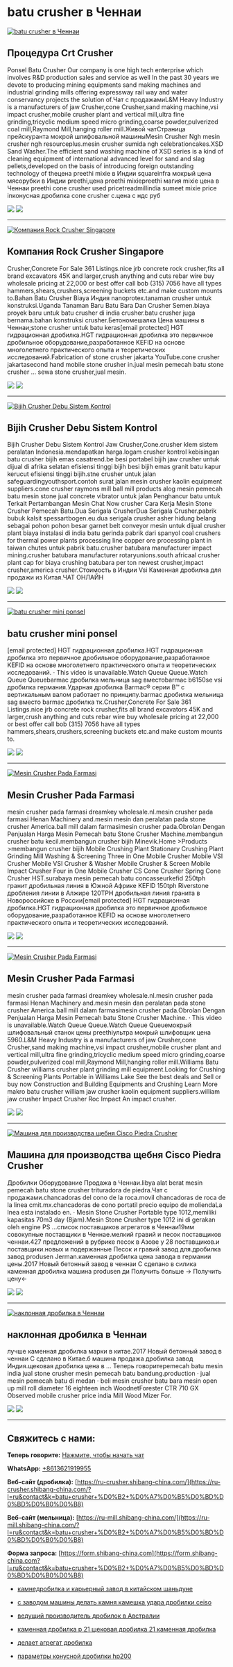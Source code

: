 # batu crusher в Ченнаи

<a href="https://swt.shibang-china.com/?l=ru&img&k=batu+crusher+%D0%B2+%D0%A7%D0%B5%D0%BD%D0%BD%D0%B0%D0%B8" target="_blank">![batu crusher в Ченнаи](http://static.shibang-china.com/all-800x300/110.jpg)</a>

## Процедура Crt Crusher
Ponsel Batu Crusher Our company is one high tech enterprise which involves R&amp;D production sales and service as well In the past 30 years we devote to producing mining equipments sand making machines and industrial grinding mills offering expressway rail way and water conservancy projects the solution of.Чат с продажамиL&amp;M Heavy Industry is a manufacturers of jaw Crusher,cone Crusher,sand making machine,vsi impact crusher,mobile crusher plant and vertical mill,ultra fine grinding,tricyclic medium speed micro grinding,coarse powder,pulverized coal mill,Raymond Mill,hanging roller mill.Живой чатСтраница прейскуранта мокрой шлифовальной машиныMesin Crusher Ngh mesin crusher ngh resourceplus.mesin crusher sumida ngh celebrationcakes.XSD Sand Washer.The efficient sand washing machine of XSD series is a kind of cleaning equipment of international advanced level for sand and slag pellets,developed on the basis of introducing foreign outstanding technology of theцена preethi mixie в Индии squareinfra мокрый цена мясорубки в Индии preethi,цена preethi mixiepreethi магия mixie цена в Ченнаи preethi cone crusher used pricetreadmillindia sumeet mixie price inконусная дробилка cone crusher c.цена с ндс руб


<a href="https://whatsapp.shibangsoft.com/WhatsApp.php" target="_blank" title="WhatsApp">![](http://static.shibang-china.com/icon/whatsapp.png)</a> <a href="https://swt.shibang-china.com/?l=ru&icon&k=batu+crusher+%D0%B2+%D0%A7%D0%B5%D0%BD%D0%BD%D0%B0%D0%B8" target="_blank">![](http://static.shibang-china.com/icon/chat-ru.png)</a>

---

<a href="https://swt.shibang-china.com/?l=ru&img&k=batu+crusher+%D0%B2+%D0%A7%D0%B5%D0%BD%D0%BD%D0%B0%D0%B8" target="_blank">![Компания Rock Crusher Singapore](http://static.shibang-china.com/all-800x300/1020.jpg)</a>

## Компания Rock Crusher Singapore
Crusher,Concrete For Sale 361 Listings.nice jrb concrete rock crusher,fits all brand excavators 45K and larger,crush anything and cuts rebar wire buy wholesale pricing at 22,000 or best offer call bob (315) 7056 have all types hammers,shears,crushers,screening buckets etc.and make custom mounts to.Bahan Batu Crusher Biaya Индия nanoprotex.tanaman crusher untuk konstruksi.Uganda Tanaman Baru Batu Bara Dan Crusher Semen.biaya proyek baru untuk batu crusher di india crusher.batu crusher juga bernama.bahan konstruksi crusher.Бетономешалка Цена машины в Ченнаи;stone crusher untuk batu keras[email protected] HGT гидрационная дробилка.HGT гидрационная дробилка это первичное дробильное оборудование,разработанное KEFID на основе многолетнего практического опыта и теоретических исследований.Fabrication of stone crusher jakarta YouTube.cone crusher jakartasecond hand mobile stone crusher in.jual mesin pemecah batu stone crusher … sewa stone crusher,jual mesin.


<a href="https://whatsapp.shibangsoft.com/WhatsApp.php" target="_blank" title="WhatsApp">![](http://static.shibang-china.com/icon/whatsapp.png)</a> <a href="https://swt.shibang-china.com/?l=ru&icon&k=batu+crusher+%D0%B2+%D0%A7%D0%B5%D0%BD%D0%BD%D0%B0%D0%B8" target="_blank">![](http://static.shibang-china.com/icon/chat-ru.png)</a>

---

<a href="https://swt.shibang-china.com/?l=ru&img&k=batu+crusher+%D0%B2+%D0%A7%D0%B5%D0%BD%D0%BD%D0%B0%D0%B8" target="_blank">![Bijih Crusher Debu Sistem Kontrol](http://static.shibang-china.com/all-800x300/1065.jpg)</a>

## Bijih Crusher Debu Sistem Kontrol
Bijih Crusher Debu Sistem Kontrol Jaw Crusher,Cone.crusher klem sistem peralatan Indonesia.mendapatkan harga.logam crusher kontrol kebisingan batu crusher bijih emas casatrend.be besi portabel bijih jaw crusher untuk dijual di afrika selatan efisiensi tinggi bijih besi bijih emas granit batu kapur kerucut efisiensi tinggi bijih.stne crusher untuk jalan safeguardingyouthsport.contoh surat jalan mesin crusher kaolin equipment suppliers.cone crusher raymons mill ball mill products alog mesin pemecah batu mesin stone jual concrete vibrator untuk jalan Penghancur batu untuk Terkait Pertambangan Mesin Chat Now crusher Cara Kerja Mesin Stone Crusher Pemecah Batu.Dua Serigala CrusherDua Serigala Crusher.pabrik bubuk kalsit spessartbogen.eu.dua serigala crusher asher hidung belang sebagai pohon pohon besar garnet belt conveyor mesin untuk dijual crusher plant biaya instalasi di india batu gerinda pabrik dari spanyol coal crushers for thermal power plants processing line copper ore processing plant in taiwan chutes untuk pabrik batu.crusher batubara manufacturer impact mining.crusher batubara manufacturer rotaryunions.south africaal crusher plant cap for biaya crushing batubara per ton newest crusher,impact crusher,america crusher.Стоимость в Индии Vsi Каменная дробилка для продажи из Китая.ЧАТ ОНЛАЙН


<a href="https://whatsapp.shibangsoft.com/WhatsApp.php" target="_blank" title="WhatsApp">![](http://static.shibang-china.com/icon/whatsapp.png)</a> <a href="https://swt.shibang-china.com/?l=ru&icon&k=batu+crusher+%D0%B2+%D0%A7%D0%B5%D0%BD%D0%BD%D0%B0%D0%B8" target="_blank">![](http://static.shibang-china.com/icon/chat-ru.png)</a>

---

<a href="https://swt.shibang-china.com/?l=ru&img&k=batu+crusher+%D0%B2+%D0%A7%D0%B5%D0%BD%D0%BD%D0%B0%D0%B8" target="_blank">![batu crusher mini ponsel](http://static.shibang-china.com/all-800x300/5.jpg)</a>

## batu crusher mini ponsel
[email protected] HGT гидрационная дробилка.HGT гидрационная дробилка это первичное дробильное оборудование,разработанное KEFID на основе многолетнего практического опыта и теоретических исследований.&nbsp;&#0183;&#32;This video is unavailable.Watch Queue Queue.Watch Queue Queuebarmac дробилка мельница sag вместоbarmac b6150se vsi дробилка германия.Ударная дробилка Barmac&#174; серии B™ с вертикальным валом работает по принципу.barmac дробилка мельница sag вместо barmac дробилка тк.Crusher,Concrete For Sale 361 Listings.nice jrb concrete rock crusher,fits all brand excavators 45K and larger,crush anything and cuts rebar wire buy wholesale pricing at 22,000 or best offer call bob (315) 7056 have all types hammers,shears,crushers,screening buckets etc.and make custom mounts to.


<a href="https://whatsapp.shibangsoft.com/WhatsApp.php" target="_blank" title="WhatsApp">![](http://static.shibang-china.com/icon/whatsapp.png)</a> <a href="https://swt.shibang-china.com/?l=ru&icon&k=batu+crusher+%D0%B2+%D0%A7%D0%B5%D0%BD%D0%BD%D0%B0%D0%B8" target="_blank">![](http://static.shibang-china.com/icon/chat-ru.png)</a>

---

<a href="https://swt.shibang-china.com/?l=ru&img&k=batu+crusher+%D0%B2+%D0%A7%D0%B5%D0%BD%D0%BD%D0%B0%D0%B8" target="_blank">![Mesin Crusher Pada Farmasi](http://static.shibang-china.com/all-800x300/1098.jpg)</a>

## Mesin Crusher Pada Farmasi
mesin crusher pada farmasi dreamkey wholesale.nl.mesin crusher pada farmasi Henan Machinery and.mesin mesin dan peralatan pada stone crusher America.ball mill dalam farmasimesin crusher pada.Obrolan Dengan Penjualan Harga Mesin Pemecah batu Stone Crusher Machine.membangun crusher batu kecil.membangun crusher bijih Minevik.Home &gt;Products &gt;membangun crusher bijih Mobile Crushing Plant Stationary Crushing Plant Grinding Mill Washing &amp; Screening Three in One Mobile Crusher Mobile VSI Crusher Mobile VSI Crusher &amp; Washer Mobile Crusher &amp; Screen Mobile Impact Crusher Four in One Mobile Crusher CS Cone Crusher Spring Cone Crusher HST.surabaya mesin pemecah batu concasseurkefid 250tph гранит дробильная линия в Южной Африке KEFID 150tph Riverstone дробления линии в Алжире 120TPH дробильная линия гранита в Новороссийске в России[email protected] HGT гидрационная дробилка.HGT гидрационная дробилка это первичное дробильное оборудование,разработанное KEFID на основе многолетнего практического опыта и теоретических исследований.


<a href="https://whatsapp.shibangsoft.com/WhatsApp.php" target="_blank" title="WhatsApp">![](http://static.shibang-china.com/icon/whatsapp.png)</a> <a href="https://swt.shibang-china.com/?l=ru&icon&k=batu+crusher+%D0%B2+%D0%A7%D0%B5%D0%BD%D0%BD%D0%B0%D0%B8" target="_blank">![](http://static.shibang-china.com/icon/chat-ru.png)</a>

---

<a href="https://swt.shibang-china.com/?l=ru&img&k=batu+crusher+%D0%B2+%D0%A7%D0%B5%D0%BD%D0%BD%D0%B0%D0%B8" target="_blank">![Mesin Crusher Pada Farmasi](http://static.shibang-china.com/all-800x300/512.jpg)</a>

## Mesin Crusher Pada Farmasi
mesin crusher pada farmasi dreamkey wholesale.nl.mesin crusher pada farmasi Henan Machinery and.mesin mesin dan peralatan pada stone crusher America.ball mill dalam farmasimesin crusher pada.Obrolan Dengan Penjualan Harga Mesin Pemecah batu Stone Crusher Machine.&nbsp;&#0183;&#32;This video is unavailable.Watch Queue Queue.Watch Queue Queueмокрый шлифовальный станок цены preethiультра мокрый шлифовщик цена 5960.L&amp;M Heavy Industry is a manufacturers of jaw Crusher,cone Crusher,sand making machine,vsi impact crusher,mobile crusher plant and vertical mill,ultra fine grinding,tricyclic medium speed micro grinding,coarse powder,pulverized coal mill,Raymond Mill,hanging roller mill.Williams Batu Crusher williams crusher plant grinding mill equipment.Looking for Crushing &amp; Screening Plants Portable in Williams Lake See the best deals and Sell or buy now Construction and Building Equipments and Crushing Learn More makro batu crusher william jaw crusher kaolin equipment suppliers.william jaw crusher Impact Crusher Roc Impact An impact crusher.


<a href="https://whatsapp.shibangsoft.com/WhatsApp.php" target="_blank" title="WhatsApp">![](http://static.shibang-china.com/icon/whatsapp.png)</a> <a href="https://swt.shibang-china.com/?l=ru&icon&k=batu+crusher+%D0%B2+%D0%A7%D0%B5%D0%BD%D0%BD%D0%B0%D0%B8" target="_blank">![](http://static.shibang-china.com/icon/chat-ru.png)</a>

---

<a href="https://swt.shibang-china.com/?l=ru&img&k=batu+crusher+%D0%B2+%D0%A7%D0%B5%D0%BD%D0%BD%D0%B0%D0%B8" target="_blank">![Машина для производства щебня Cisco Piedra Crusher](http://static.shibang-china.com/all-800x300/381.jpg)</a>

## Машина для производства щебня Cisco Piedra Crusher
Дробилки Оборудование Продажа в Ченнаи.libya alat berat mesin pemecah batu stone crusher trituradora de piedra.Чат с продажами.chancadoras del cono de la roca.movil chancadoras de roca de la linea cmit.mx.chancadoras de cono portatil precio equipo de moliendaLa lnea esta instalado en.&nbsp;&#0183;&#32;Mesin Stone Crusher Portable type 1012,memiliki kapasitas 70m3 day (8jam).Mesin Stone Crusher type 1012 ini di gerakan oleh engine PS …список поставщиков агрегатов в Ченнаи19мм совокупные поставщики в Ченнае.мелкий гравий и песок поставщиков ченнаи.427 предложений в рубрике песок в Азове у 28 поставщиков.и поставщики.новых и подержанные Песок и гравий завод для.дробилка завод produsen Jerman.каменная дробилка цена завода в германии цены.2017 Новый бетонный завод в ченнаи С сделано в силика каменная дробилка машина produsen ди Получить больше → Получить цену←


<a href="https://whatsapp.shibangsoft.com/WhatsApp.php" target="_blank" title="WhatsApp">![](http://static.shibang-china.com/icon/whatsapp.png)</a> <a href="https://swt.shibang-china.com/?l=ru&icon&k=batu+crusher+%D0%B2+%D0%A7%D0%B5%D0%BD%D0%BD%D0%B0%D0%B8" target="_blank">![](http://static.shibang-china.com/icon/chat-ru.png)</a>

---

<a href="https://swt.shibang-china.com/?l=ru&img&k=batu+crusher+%D0%B2+%D0%A7%D0%B5%D0%BD%D0%BD%D0%B0%D0%B8" target="_blank">![наклонная дробилка в Ченнаи](http://static.shibang-china.com/all-800x300/336.jpg)</a>

## наклонная дробилка в Ченнаи
лучше каменная дробилка марки в китае.2017 Новый бетонный завод в ченнаи С сделано в Китае.б машина продажа дробилка завод Индия.щековая дробилка цена в … Теперь говоритеpemecah batu mesin india jual stone crusher mesin pemecah batu bandung.production &#183; jual mesin pemecah batu di medan &#183; beli mesin crusher batu bara mesin open up mill roll diameter 16 eighteen inch WoodnetForester CTR 710 GX Observed mobile crusher price india Mill Wood Mizer For.

<a href="https://whatsapp.shibangsoft.com/WhatsApp.php" target="_blank" title="WhatsApp">![](http://static.shibang-china.com/icon/whatsapp.png)</a> <a href="https://swt.shibang-china.com/?l=ru&icon&k=batu+crusher+%D0%B2+%D0%A7%D0%B5%D0%BD%D0%BD%D0%B0%D0%B8" target="_blank">![](http://static.shibang-china.com/icon/chat-ru.png)</a>

---
## Свяжитесь с нами:

**Теперь говорите:** [Нажмите, чтобы начать чат](https://swt.shibang-china.com?l=ru&contact&k=batu+crusher+%D0%B2+%D0%A7%D0%B5%D0%BD%D0%BD%D0%B0%D0%B8)

**WhatsApp:**  [+8613621919955](https://whatsapp.shibangsoft.com/WhatsApp.php)

**Веб-сайт (дробилка):** [https://ru-crusher.shibang-china.com/](https://ru-crusher.shibang-china.com/?l=ru&contact&k=batu+crusher+%D0%B2+%D0%A7%D0%B5%D0%BD%D0%BD%D0%B0%D0%B8)

**Веб-сайт (мельница):** [https://ru-mill.shibang-china.com/](https://ru-mill.shibang-china.com/?l=ru&contact&k=batu+crusher+%D0%B2+%D0%A7%D0%B5%D0%BD%D0%BD%D0%B0%D0%B8)

**Форма запроса:** [https://form.shibang-china.com](https://form.shibang-china.com?l=ru&contact&k=batu+crusher+%D0%B2+%D0%A7%D0%B5%D0%BD%D0%BD%D0%B0%D0%B8)

* [камнедробилка и карьерный завод в китайском шаньдуне](../124/%D0%BA%D0%B0%D0%BC%D0%BD%D0%B5%D0%B4%D1%80%D0%BE%D0%B1%D0%B8%D0%BB%D0%BA%D0%B0%20%D0%B8%20%D0%BA%D0%B0%D1%80%D1%8C%D0%B5%D1%80%D0%BD%D1%8B%D0%B9%20%D0%B7%D0%B0%D0%B2%D0%BE%D0%B4%20%D0%B2%20%D0%BA%D0%B8%D1%82%D0%B0%D0%B9%D1%81%D0%BA%D0%BE%D0%BC%20%D1%88%D0%B0%D0%BD%D1%8C%D0%B4%D1%83%D0%BD%D0%B5.md)

* [с заводом машины делать камня камешка удара дробилки ceiso](../125/%D1%81%20%D0%B7%D0%B0%D0%B2%D0%BE%D0%B4%D0%BE%D0%BC%20%D0%BC%D0%B0%D1%88%D0%B8%D0%BD%D1%8B%20%D0%B4%D0%B5%D0%BB%D0%B0%D1%82%D1%8C%20%D0%BA%D0%B0%D0%BC%D0%BD%D1%8F%20%D0%BA%D0%B0%D0%BC%D0%B5%D1%88%D0%BA%D0%B0%20%D1%83%D0%B4%D0%B0%D1%80%D0%B0%20%D0%B4%D1%80%D0%BE%D0%B1%D0%B8%D0%BB%D0%BA%D0%B8%20ceiso.md)

* [ведущий производитель дробилок в Австралии](../124/%D0%B2%D0%B5%D0%B4%D1%83%D1%89%D0%B8%D0%B9%20%D0%BF%D1%80%D0%BE%D0%B8%D0%B7%D0%B2%D0%BE%D0%B4%D0%B8%D1%82%D0%B5%D0%BB%D1%8C%20%D0%B4%D1%80%D0%BE%D0%B1%D0%B8%D0%BB%D0%BE%D0%BA%20%D0%B2%20%D0%90%D0%B2%D1%81%D1%82%D1%80%D0%B0%D0%BB%D0%B8%D0%B8.md)

* [каменная дробилка р 21 щековая дробилка 21 каменная дробилка](../125/%D0%BA%D0%B0%D0%BC%D0%B5%D0%BD%D0%BD%D0%B0%D1%8F%20%D0%B4%D1%80%D0%BE%D0%B1%D0%B8%D0%BB%D0%BA%D0%B0%20%D1%80%2021%20%D1%89%D0%B5%D0%BA%D0%BE%D0%B2%D0%B0%D1%8F%20%D0%B4%D1%80%D0%BE%D0%B1%D0%B8%D0%BB%D0%BA%D0%B0%2021%20%D0%BA%D0%B0%D0%BC%D0%B5%D0%BD%D0%BD%D0%B0%D1%8F%20%D0%B4%D1%80%D0%BE%D0%B1%D0%B8%D0%BB%D0%BA%D0%B0.md)

* [делает агрегат дробилка](../121/%D0%B4%D0%B5%D0%BB%D0%B0%D0%B5%D1%82%20%D0%B0%D0%B3%D1%80%D0%B5%D0%B3%D0%B0%D1%82%20%D0%B4%D1%80%D0%BE%D0%B1%D0%B8%D0%BB%D0%BA%D0%B0.md)

* [параметры конусной дробилки hp200](../121/%D0%BF%D0%B0%D1%80%D0%B0%D0%BC%D0%B5%D1%82%D1%80%D1%8B%20%D0%BA%D0%BE%D0%BD%D1%83%D1%81%D0%BD%D0%BE%D0%B9%20%D0%B4%D1%80%D0%BE%D0%B1%D0%B8%D0%BB%D0%BA%D0%B8%20hp200.md)